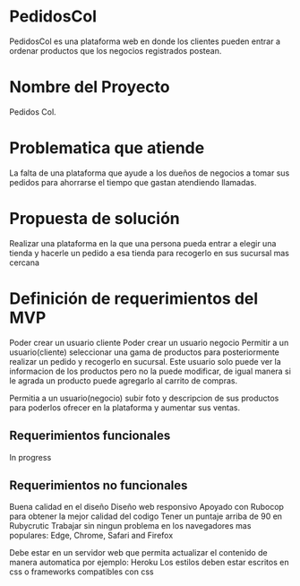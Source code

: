 # PedidosCol
PedidosCol es una plataforma web en donde los clientes pueden entrar a ordenar productos que los negocios registrados postean.

# Nombre del Proyecto
Pedidos Col.

# Problematica que atiende
La falta de una plataforma que ayude a los dueños de negocios a tomar sus pedidos para ahorrarse el tiempo que gastan atendiendo llamadas.

# Propuesta de solución
Realizar una plataforma en la que una persona pueda entrar a elegir una tienda y hacerle un pedido a esa tienda para recogerlo en sus sucursal mas cercana

# Definición de requerimientos del MVP
Poder crear un usuario cliente
Poder crear un usuario negocio
Permitir a un usuario(cliente) seleccionar una gama de productos para posteriormente realizar un pedido y recogerlo en sucursal. Este usuario solo puede ver la informacion de los productos pero no la puede modificar, de igual manera si le agrada un producto puede agregarlo al carrito de compras.

Permitia a un usuario(negocio) subir foto y descripcion de sus productos para poderlos ofrecer en la plataforma y aumentar sus ventas.

## Requerimientos funcionales
  In progress

## Requerimientos no funcionales
Buena calidad en el diseño
Diseño web responsivo
Apoyado con Rubocop para obtener la mejor calidad del codigo
Tener un puntaje arriba de 90 en Rubycrutic
Trabajar sin ningun problema en los navegadores mas populares: Edge, Chrome, Safari and Firefox

Debe estar en un servidor web que permita actualizar el contenido de manera automatica por ejemplo: Heroku
Los estilos deben estar escritos en css o frameworks compatibles con css
